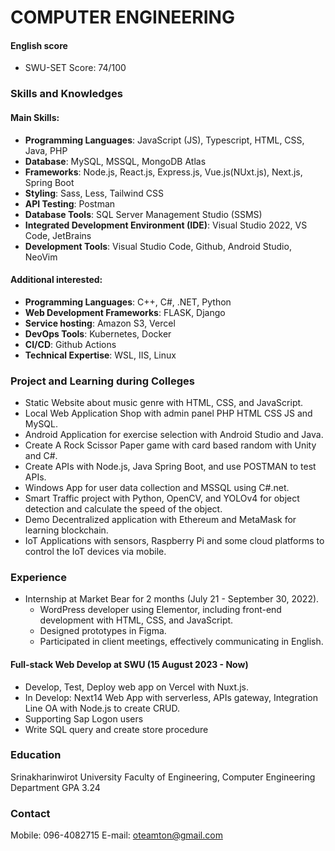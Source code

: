 # COMPUTER ENGINEERING

#### English score
- SWU-SET Score: 74/100

### Skills and Knowledges
#### Main Skills:
- **Programming Languages**: JavaScript (JS), Typescript, HTML, CSS, Java, PHP
- **Database**: MySQL, MSSQL, MongoDB Atlas
- **Frameworks**: Node.js, React.js, Express.js, Vue.js(NUxt.js), Next.js, Spring Boot
- **Styling**: Sass, Less, Tailwind CSS
- **API Testing**: Postman
- **Database Tools**: SQL Server Management Studio (SSMS)
- **Integrated Development Environment (IDE)**: Visual Studio 2022, VS Code, JetBrains
- **Development Tools**: Visual Studio Code, Github, Android Studio, NeoVim

#### Additional interested:
- **Programming Languages**: C++, C#, .NET, Python
- **Web Development Frameworks**: FLASK, Django
- **Service hosting**: Amazon S3, Vercel
- **DevOps Tools**: Kubernetes, Docker
- **CI/CD**: Github Actions
- **Technical Expertise**: WSL, IIS, Linux

### Project and Learning during Colleges
- Static Website about music genre with HTML, CSS, and JavaScript.
- Local Web Application Shop with admin panel PHP HTML CSS JS and MySQL.
- Android Application for exercise selection with Android Studio and Java.
- Create A Rock Scissor Paper game with card based random with Unity and C#.
- Create APIs with Node.js, Java Spring Boot, and use POSTMAN to test APIs.
- Windows App for user data collection and MSSQL using C#.net.
- Smart Traffic project with Python, OpenCV, and YOLOv4 for object detection and calculate the speed of the object.
- Demo Decentralized application with Ethereum and MetaMask for learning blockchain.
- IoT Applications with sensors, Raspberry Pi and some cloud platforms to control the IoT devices via mobile.

### Experience
- Internship at Market Bear for 2 months (July 21 - September 30, 2022).
    - WordPress developer using Elementor, including front-end development with HTML, CSS, and JavaScript.
    - Designed prototypes in Figma.
    - Participated in client meetings, effectively communicating in English.

#### Full-stack Web Develop at SWU (15 August 2023 - Now)
- Develop, Test, Deploy web app on Vercel with Nuxt.js.
- In Develop: Next14 Web App with serverless, APIs gateway, Integration Line OA with Node.js to create CRUD.
- Supporting Sap Logon users
- Write SQL query and create store procedure

### Education
Srinakharinwirot University
Faculty of Engineering, Computer Engineering Department
GPA 3.24

### Contact
Mobile: 096-4082715
E-mail: oteamton@gmail.com
